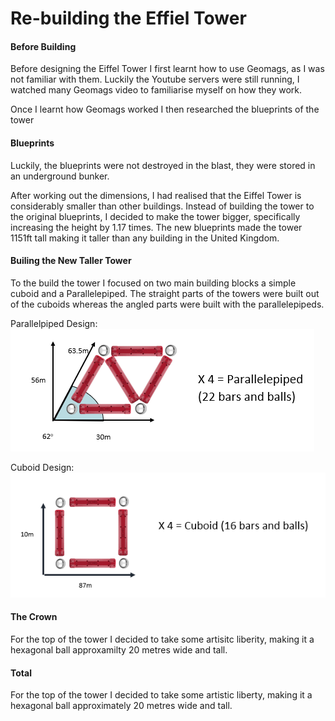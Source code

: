 # Re-building the Effiel Tower

#### Before Building
Before designing the Eiffel Tower I first learnt how to use Geomags, as I was not familiar with them. Luckily the Youtube servers were still running, I watched many Geomags video to familiarise myself on how they work.

Once I learnt how Geomags worked I then researched the blueprints of the tower

#### Blueprints
Luckily, the blueprints were not destroyed in the blast, they were stored in an underground bunker.

After working out the dimensions, I had realised that the Eiffel Tower is considerably smaller than other buildings. Instead of building the tower to the original blueprints, I decided to make the tower bigger, specifically increasing the height by 1.17 times. The new blueprints made the tower 1151ft tall making it taller than any building in the United Kingdom.

#### Builing the New Taller Tower
To the build the tower I focused on two main building blocks a simple cuboid and a Parallelepiped. The straight parts of the towers were built out of the cuboids whereas the angled parts were built with the parallelepipeds.

Parallelpiped Design:
![Image](https://github.com/YusofBandar/IGN-Code-Foo-2018/blob/master/Challenge%202%20Geomags/More%20Detail/Images/Parallelepiped.PNG)

Cuboid Design:
![Image](https://github.com/YusofBandar/IGN-Code-Foo-2018/blob/master/Challenge%202%20Geomags/More%20Detail/Images/Cuboid.PNG)

#### The Crown
For the top of the tower I decided to take some artisitc liberity, making it a hexagonal ball approxamilty 20 metres wide and tall. 

#### Total
For the top of the tower I decided to take some artistic liberty, making it a hexagonal ball approximately  20 metres wide and tall.

